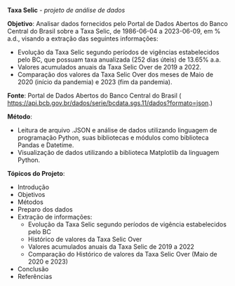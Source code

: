 **Taxa Selic** *- projeto de análise de dados*

**Objetivo**: Analisar dados fornecidos pelo Portal de Dados Abertos do Banco Central do Brasil sobre a Taxa Selic, de 1986-06-04 a 2023-06-09, em % a.d., visando a extração das seguintes informações:

* Evolução da Taxa Selic segundo períodos de vigências estabelecidos pelo BC, que possuam taxa anualizada (252 dias úteis) de 13.65% a.a. 
* Valores acumulados anuais da Taxa Selic Over de 2019 a 2022.
* Comparação dos valores da Taxa Selic Over dos meses de Maio de 2020 (início da pandemia) e 2023 (fim da pandemia).

**Fonte**: Portal de Dados Abertos do Banco Central do Brasil ( https://api.bcb.gov.br/dados/serie/bcdata.sgs.11/dados?formato=json.)

**Método**: 
- Leitura de arquivo .JSON e análise de dados utilizando linguagem de programação Python, suas bibliotecas e módulos como biblioteca Pandas e Datetime.
- Visualização de dados utilizando a biblioteca Matplotlib da linguagem Python.

**Tópicos do Projeto**:
- Introdução
- Objetivos
- Métodos
- Preparo dos dados
- Extração de informações:
  * Evolução da Taxa Selic segundo períodos de vigência estabelecidos pelo BC
  * Histórico de valores da Taxa Selic Over
   * Valores acumulados anuais da Taxa Selic de 2019 a 2022
   * Comparação do Histórico de valores da Taxa Selic Over (Maio de 2020 e 2023)
- Conclusão
- Referências

